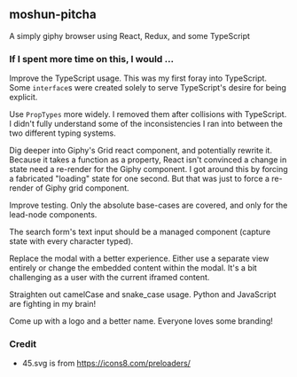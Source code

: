 ## moshun-pitcha

A simply giphy browser using React, Redux, and some TypeScript

### If I spent more time on this, I would ...

Improve the TypeScript usage. This was my first foray into TypeScript.
Some `interface`s were created solely to serve TypeScript's desire for
being explicit.

Use `PropTypes` more widely. I removed them after collisions with TypeScript.
I didn't fully understand some of the inconsistencies I ran into between the two
different typing systems.

Dig deeper into Giphy's Grid react component, and potentially rewrite it. Because
it takes a function as a property, React isn't convinced a change in state need a
re-render for the Giphy component. I got around this by forcing a fabricated
"loading" state for one second. But that was just to force a re-render of Giphy
grid component.

Improve testing. Only the absolute base-cases are covered, and only for the
lead-node components.

The search form's text input should be a managed component (capture state with
every character typed).

Replace the modal with a better experience. Either use a separate view entirely
or change the embedded content within the modal. It's a bit challenging as a
user with the current iframed content.

Straighten out camelCase and snake_case usage. Python and JavaScript are fighting
in my brain!

Come up with a logo and a better name. Everyone loves some branding!


### Credit

- 45.svg is from https://icons8.com/preloaders/
